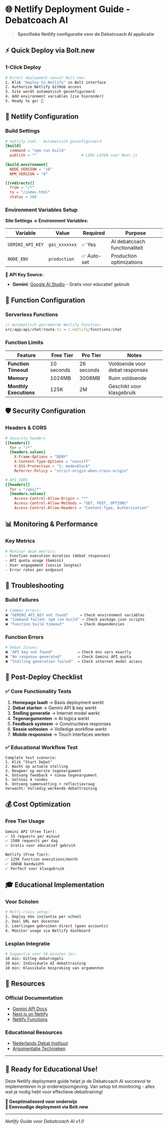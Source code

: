 # 🌐 Netlify Deployment Guide - Debatcoach AI

> **Specifieke Netlify configuratie voor de Debatcoach AI applicatie**

## ⚡ Quick Deploy via Bolt.new

### 1-Click Deploy
```bash
# Direct deployment vanuit Bolt.new:
1. Klik "Deploy to Netlify" in Bolt interface
2. Authorize Netlify GitHub access
3. Site wordt automatisch geconfigureerd
4. Add environment variables (zie hieronder)
5. Ready to go! 🚀
```

## 🔧 Netlify Configuration

### Build Settings
```toml
# netlify.toml - Automatisch geconfigureerd
[build]
  command = "npm run build"
  publish = ""                    # LEEG LATEN voor Next.js
  
[build.environment]
  NODE_VERSION = "18"
  NPM_VERSION = "8"

[[redirects]]
  from = "/*"
  to = "/index.html"
  status = 200
```

### Environment Variables Setup
**Site Settings → Environment Variables:**

| Variable | Value | Required | Purpose |
|----------|-------|----------|---------|
| `GEMINI_API_KEY` | `gai_xxxxxxx` | ✅ Yes | AI debatcoach functionaliteit |
| `NODE_ENV` | `production` | ✅ Auto-set | Production optimizations |

🔑 **API Key Source:**
- **Gemini**: [Google AI Studio](https://makersuite.google.com/app/apikey) - Gratis voor educatief gebruik

## 🚀 Function Configuration

### Serverless Functions
```javascript
// Automatisch gecreëerde Netlify Function:
src/app/api/chat/route.ts → /.netlify/functions/chat
```

### Function Limits
| Feature | Free Tier | Pro Tier | Notes |
|---------|-----------|----------|-------|
| **Function Timeout** | 10 seconds | 26 seconds | Voldoende voor debat responses |
| **Memory** | 1024MB | 3008MB | Ruim voldoende |
| **Monthly Executions** | 125K | 2M | Geschikt voor klasgebruik |

## 🛡️ Security Configuration

### Headers & CORS
```toml
# Security headers
[[headers]]
  for = "/*"
  [headers.values]
    X-Frame-Options = "DENY"
    X-Content-Type-Options = "nosniff"
    X-XSS-Protection = "1; mode=block"
    Referrer-Policy = "strict-origin-when-cross-origin"

# API CORS  
[[headers]]
  for = "/api/*"
  [headers.values]
    Access-Control-Allow-Origin = "*"
    Access-Control-Allow-Methods = "GET, POST, OPTIONS"
    Access-Control-Allow-Headers = "Content-Type, Authorization"
```

## 📊 Monitoring & Performance

### Key Metrics
```bash
# Monitor deze metrics:
- Function execution duration (debat responses)
- API quota usage (Gemini)
- User engagement (sessie lengtes)
- Error rates per endpoint
```

## 🚨 Troubleshooting

### Build Failures
```bash
# Common errors:
❌ "GEMINI_API_KEY not found"     → Check environment variables
❌ "Command failed: npm run build" → Check package.json scripts  
❌ "Function build timeout"       → Check dependencies
```

### Function Errors
```bash
# Debat Issues:
❌ "API key not found"           → Check env vars exactly  
❌ "No response generated"       → Check Gemini API quota
❌ "Stelling generation failed"  → Check internet model access
```

## 🎯 Post-Deploy Checklist

### ✅ Core Functionality Tests
1. **Homepage laadt** → Basis deployment werkt
2. **Debat starten** → Gemini API & key werkt
3. **Stelling generatie** → Internet model werkt
4. **Tegenargumenten** → AI logica werkt
5. **Feedback systeem** → Constructieve responses
6. **Sessie voltooien** → Volledige workflow werkt
7. **Mobile responsive** → Touch interfaces werken

### ✅ Educational Workflow Test
```
Complete test scenario:
1. Klik "Start Debat"
2. Wacht op actuele stelling
3. Reageer op eerste tegenargument
4. Ontvang feedback + nieuw tegenargument
5. Voltooi 4 rondes
6. Ontvang samenvatting + reflectievraag
Verwacht: Volledig werkende debattraining
```

## 💰 Cost Optimization

### Free Tier Usage
```bash
Gemini API (Free Tier):
✅ 15 requests per minuut
✅ 1500 requests per dag
✅ Gratis voor educatief gebruik

Netlify (Free Tier):
✅ 125K function executions/month
✅ 100GB bandwidth
✅ Perfect voor klasgebruik
```

## 🎓 Educational Implementation

### Voor Scholen
```bash
# Multi-class setup:
1. Deploy één instantie per school
2. Deel URL met docenten
3. Leerlingen gebruiken direct (geen accounts)
4. Monitor usage via Netlify dashboard
```

### Lesplan Integratie
```bash
# Suggestie voor 50-minuten les:
10 min: Uitleg debatregels
30 min: Individuele AI debattraining
10 min: Klassikale bespreking van argumenten
```

## 🔗 Resources

### Official Documentation
- [Gemini API Docs](https://ai.google.dev/docs)
- [Next.js on Netlify](https://docs.netlify.com/frameworks/next-js/)
- [Netlify Functions](https://docs.netlify.com/functions/overview/)

### Educational Resources
- [Nederlands Debat Instituut](https://www.debatinstituut.nl/)
- [Argumentatie Technieken](https://www.rug.nl/research/portal/en/publications/argumentation-theory)

---

## 🚀 Ready for Educational Use!

Deze Netlify deployment guide helpt je de Debatcoach AI succesvol te implementeren in je onderwijsomgeving. Van setup tot monitoring - alles wat je nodig hebt voor effectieve debattraining!

**🎯 Geoptimaliseerd voor onderwijs**  
**💙 Eenvoudige deployment via Bolt.new**

---

*Netlify Guide voor Debatcoach AI v1.0*